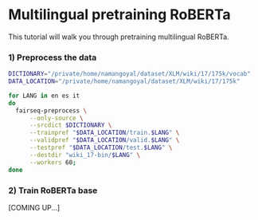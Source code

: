 # Multilingual pretraining RoBERTa

This tutorial will walk you through pretraining multilingual RoBERTa.

### 1) Preprocess the data

```bash
DICTIONARY="/private/home/namangoyal/dataset/XLM/wiki/17/175k/vocab"
DATA_LOCATION="/private/home/namangoyal/dataset/XLM/wiki/17/175k"

for LANG in en es it
do
  fairseq-preprocess \
      --only-source \
      --srcdict $DICTIONARY \
      --trainpref "$DATA_LOCATION/train.$LANG" \
      --validpref "$DATA_LOCATION/valid.$LANG" \
      --testpref "$DATA_LOCATION/test.$LANG" \
      --destdir "wiki_17-bin/$LANG" \
      --workers 60;
done
```

### 2) Train RoBERTa base

[COMING UP...]
